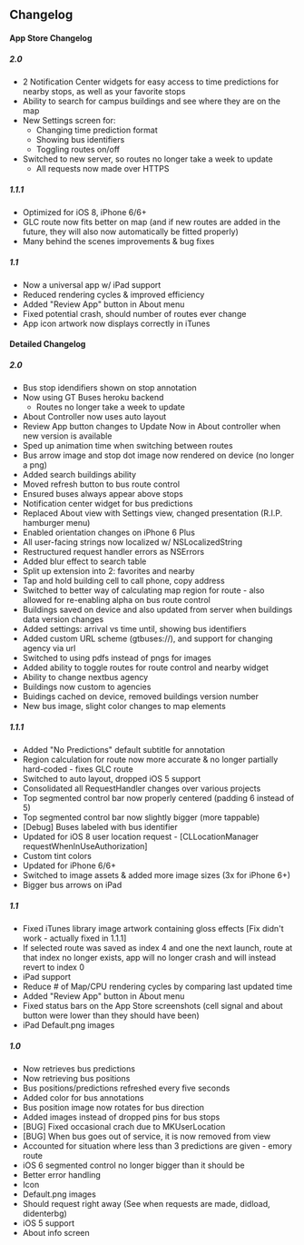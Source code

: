 ## Changelog

#### App Store Changelog

##### 2.0
- 2 Notification Center widgets for easy access to time predictions for nearby stops, as well as your favorite stops
- Ability to search for campus buildings and see where they are on the map
- New Settings screen for:
    - Changing time prediction format
    - Showing bus identifiers
    - Toggling routes on/off
- Switched to new server, so routes no longer take a week to update
    - All requests now made over HTTPS

##### 1.1.1
- Optimized for iOS 8, iPhone 6/6+
- GLC route now fits better on map (and if new routes are added in the future, they will also now automatically be fitted properly)
- Many behind the scenes improvements & bug fixes

##### 1.1
- Now a universal app w/ iPad support
- Reduced rendering cycles & improved efficiency
- Added "Review App" button in About menu
- Fixed potential crash, should number of routes ever change
- App icon artwork now displays correctly in iTunes

#### Detailed Changelog

##### 2.0
- Bus stop idendifiers shown on stop annotation
- Now using GT Buses heroku backend
    - Routes no longer take a week to update
- About Controller now uses auto layout
- Review App button changes to Update Now in About controller when new version is available
- Sped up animation time when switching between routes
- Bus arrow image and stop dot image now rendered on device (no longer a png)
- Added search buildings ability
- Moved refresh button to bus route control
- Ensured buses always appear above stops
- Notification center widget for bus predictions
- Replaced About view with Settings view, changed presentation (R.I.P. hamburger menu)
- Enabled orientation changes on iPhone 6 Plus
- All user-facing strings now localized w/ NSLocalizedString
- Restructured request handler errors as NSErrors
- Added blur effect to search table
- Split up extension into 2: favorites and nearby
- Tap and hold building cell to call phone, copy address
- Switched to better way of calculating map region for route - also allowed for re-enabling alpha on bus route control
- Buildings saved on device and also updated from server when buildings data version changes
- Added settings: arrival vs time until, showing bus identifiers
- Added custom URL scheme (gtbuses://), and support for changing agency via url
- Switched to using pdfs instead of pngs for images
- Added ability to toggle routes for route control and nearby widget
- Ability to change nextbus agency
- Buildings now custom to agencies
- Buidings cached on device, removed buildings version number
- New bus image, slight color changes to map elements

##### 1.1.1
- Added "No Predictions" default subtitle for annotation
- Region calculation for route now more accurate & no longer partially hard-coded - fixes GLC route
- Switched to auto layout, dropped iOS 5 support
- Consolidated all RequestHandler changes over various projects
- Top segmented control bar now properly centered (padding 6 instead of 5)
- Top segmented control bar now slightly bigger (more tappable)
- [Debug] Buses labeled  with bus identifier
- Updated for iOS 8 user location request - [CLLocationManager requestWhenInUseAuthorization]
- Custom tint colors
- Updated for iPhone 6/6+
- Switched to image assets & added more image sizes (3x for iPhone 6+)
- Bigger bus arrows on iPad

##### 1.1
- Fixed iTunes library image artwork containing gloss effects [Fix didn't work - actually fixed in 1.1.1]
- If selected route was saved as index 4 and one the next launch, route at that index no longer exists, app will no longer crash and will instead revert to index 0
- iPad support
- Reduce # of Map/CPU rendering cycles by comparing last updated time
- Added "Review App" button in About menu
- Fixed status bars on the App Store screenshots (cell signal and about button were lower than they should have been)
- iPad Default.png images

##### 1.0
- Now retrieves bus predictions
- Now retrieving bus positions
- Bus positions/predictions refreshed every five seconds
- Added color for bus annotations
- Bus position image now rotates for bus direction
- Added images instead of dropped pins for bus stops
- [BUG] Fixed occasional crach due to MKUserLocation
- [BUG] When bus goes out of service, it is now removed from view
- Accounted for situation where less than 3 predictions are given - emory route
- iOS 6 segmented control no longer bigger than it should be
- Better error handling
- Icon
- Default.png images
- Should request right away (See when requests are made, didload, didenterbg)
- iOS 5 support
- About info screen
